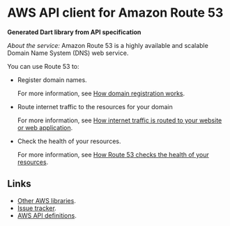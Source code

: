 # AWS API client for Amazon Route 53

**Generated Dart library from API specification**

*About the service:*
Amazon Route 53 is a highly available and scalable Domain Name System (DNS)
web service.

You can use Route 53 to:

<ul>
<li>
Register domain names.

For more information, see <a
href="https://docs.aws.amazon.com/Route53/latest/DeveloperGuide/welcome-domain-registration.html">How
domain registration works</a>.
</li>
<li>
Route internet traffic to the resources for your domain

For more information, see <a
href="https://docs.aws.amazon.com/Route53/latest/DeveloperGuide/welcome-dns-service.html">How
internet traffic is routed to your website or web application</a>.
</li>
<li>
Check the health of your resources.

For more information, see <a
href="https://docs.aws.amazon.com/Route53/latest/DeveloperGuide/welcome-health-checks.html">How
Route 53 checks the health of your resources</a>.
</li>
</ul>

## Links

- [Other AWS libraries](https://github.com/agilord/aws_client/tree/master/generated).
- [Issue tracker](https://github.com/agilord/aws_client/issues).
- [AWS API definitions](https://github.com/aws/aws-sdk-js/tree/master/apis).
